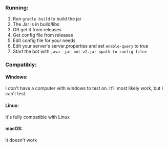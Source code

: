 ### Running:
1) Run `gradle build` to build the jar
2) The Jar is in build/libs
3) OR get it from releases
4) Get config file from releases
5) Edit config file for your needs
6) Edit your server's server.properties and set `enable-query` to true
7) Start the bot with `java -jar bot-v2.jar <path to config file>`

### Compatibly:

#### Windows:
I don't have a computer with windows to test on. It'll most likely work, but I can't test.

#### Linux:
It's fully compatible with Linux

#### macOS:
It doesn't work
